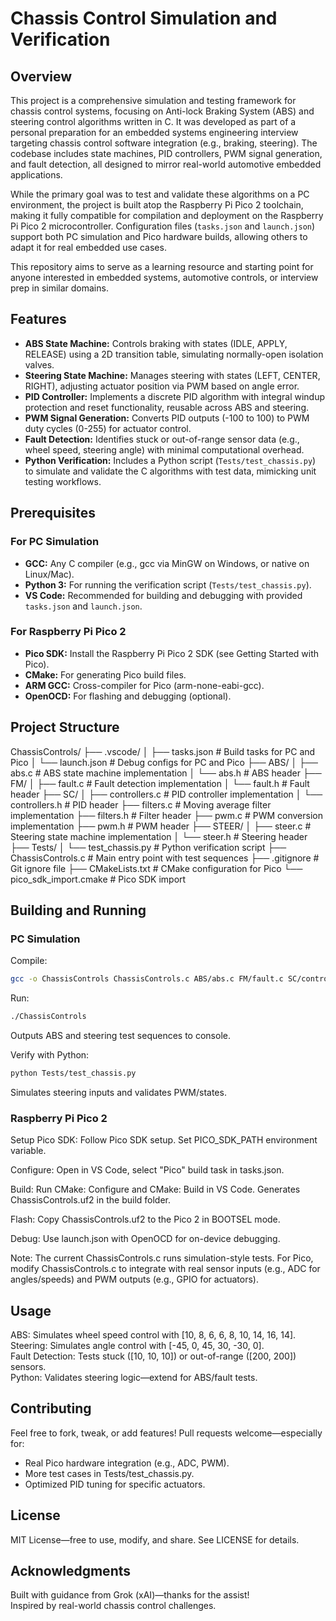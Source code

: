 # Chassis Control Simulation and Verification

## Overview
This project is a comprehensive simulation and testing framework for chassis control systems, focusing on Anti-lock Braking System (ABS) and steering control algorithms written in C. It was developed as part of a personal preparation for an embedded systems engineering interview targeting chassis control software integration (e.g., braking, steering). The codebase includes state machines, PID controllers, PWM signal generation, and fault detection, all designed to mirror real-world automotive embedded applications.

While the primary goal was to test and validate these algorithms on a PC environment, the project is built atop the Raspberry Pi Pico 2 toolchain, making it fully compatible for compilation and deployment on the Raspberry Pi Pico 2 microcontroller. Configuration files (`tasks.json` and `launch.json`) support both PC simulation and Pico hardware builds, allowing others to adapt it for real embedded use cases.

This repository aims to serve as a learning resource and starting point for anyone interested in embedded systems, automotive controls, or interview prep in similar domains.

## Features
- **ABS State Machine:** Controls braking with states (IDLE, APPLY, RELEASE) using a 2D transition table, simulating normally-open isolation valves.
- **Steering State Machine:** Manages steering with states (LEFT, CENTER, RIGHT), adjusting actuator position via PWM based on angle error.
- **PID Controller:** Implements a discrete PID algorithm with integral windup protection and reset functionality, reusable across ABS and steering.
- **PWM Signal Generation:** Converts PID outputs (-100 to 100) to PWM duty cycles (0-255) for actuator control.
- **Fault Detection:** Identifies stuck or out-of-range sensor data (e.g., wheel speed, steering angle) with minimal computational overhead.
- **Python Verification:** Includes a Python script (`Tests/test_chassis.py`) to simulate and validate the C algorithms with test data, mimicking unit testing workflows.

## Prerequisites
### For PC Simulation
- **GCC:** Any C compiler (e.g., gcc via MinGW on Windows, or native on Linux/Mac).
- **Python 3:** For running the verification script (`Tests/test_chassis.py`).
- **VS Code:** Recommended for building and debugging with provided `tasks.json` and `launch.json`.

### For Raspberry Pi Pico 2
- **Pico SDK:** Install the Raspberry Pi Pico 2 SDK (see Getting Started with Pico).
- **CMake:** For generating Pico build files.
- **ARM GCC:** Cross-compiler for Pico (arm-none-eabi-gcc).
- **OpenOCD:** For flashing and debugging (optional).

## Project Structure

ChassisControls/
├── .vscode/
│   ├── tasks.json    # Build tasks for PC and Pico
│   └── launch.json   # Debug configs for PC and Pico
├── ABS/
│   ├── abs.c         # ABS state machine implementation
│   └── abs.h         # ABS header
├── FM/
│   ├── fault.c       # Fault detection implementation
│   └── fault.h       # Fault header
├── SC/
│   ├── controllers.c # PID controller implementation
│   └── controllers.h # PID header
├── filters.c         # Moving average filter implementation
├── filters.h         # Filter header
├── pwm.c             # PWM conversion implementation
├── pwm.h             # PWM header
├── STEER/
│   ├── steer.c       # Steering state machine implementation
│   └── steer.h       # Steering header
├── Tests/
│   └── test_chassis.py   # Python verification script
├── ChassisControls.c # Main entry point with test sequences
├── .gitignore        # Git ignore file
├── CMakeLists.txt    # CMake configuration for Pico
└── pico_sdk_import.cmake # Pico SDK import

## Building and Running

### PC Simulation

Compile:
```bash
gcc -o ChassisControls ChassisControls.c ABS/abs.c FM/fault.c SC/controllers.c filters.c pwm.c STEER/steer.c -lm
```

Run:
```bash
./ChassisControls
```
Outputs ABS and steering test sequences to console.

Verify with Python:
```bash
python Tests/test_chassis.py
```
Simulates steering inputs and validates PWM/states.

### Raspberry Pi Pico 2

Setup Pico SDK:
Follow Pico SDK setup.
Set PICO_SDK_PATH environment variable.

Configure:
Open in VS Code, select "Pico" build task in tasks.json.

Build:
Run CMake: Configure and CMake: Build in VS Code.
Generates ChassisControls.uf2 in the build folder.

Flash:
Copy ChassisControls.uf2 to the Pico 2 in BOOTSEL mode.

Debug:
Use launch.json with OpenOCD for on-device debugging.

Note: The current ChassisControls.c runs simulation-style tests. For Pico, modify ChassisControls.c to integrate with real sensor inputs (e.g., ADC for angles/speeds) and PWM outputs (e.g., GPIO for actuators).

## Usage

ABS: Simulates wheel speed control with [10, 8, 6, 6, 8, 10, 14, 16, 14].  
Steering: Simulates angle control with [-45, 0, 45, 30, -30, 0].  
Fault Detection: Tests stuck ([10, 10, 10]) or out-of-range ([200, 200]) sensors.  
Python: Validates steering logic—extend for ABS/fault tests.

## Contributing

Feel free to fork, tweak, or add features! Pull requests welcome—especially for:
- Real Pico hardware integration (e.g., ADC, PWM).
- More test cases in Tests/test_chassis.py.
- Optimized PID tuning for specific actuators.

## License

MIT License—free to use, modify, and share. See LICENSE for details.

## Acknowledgments

Built with guidance from Grok (xAI)—thanks for the assist!  
Inspired by real-world chassis control challenges.

